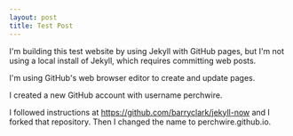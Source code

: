 ```yaml
---
layout: post
title: Test Post
---
```


I'm building this test website by using Jekyll with GitHub pages, but I'm not using a local install of Jekyll, which requires committing web posts.

I'm using GitHub's web browser editor to create and update pages.

I created a new GitHub account with username perchwire.

I followed instructions at <https://github.com/barryclark/jekyll-now> and I forked that repository. Then I changed the name to perchwire.github.io.

